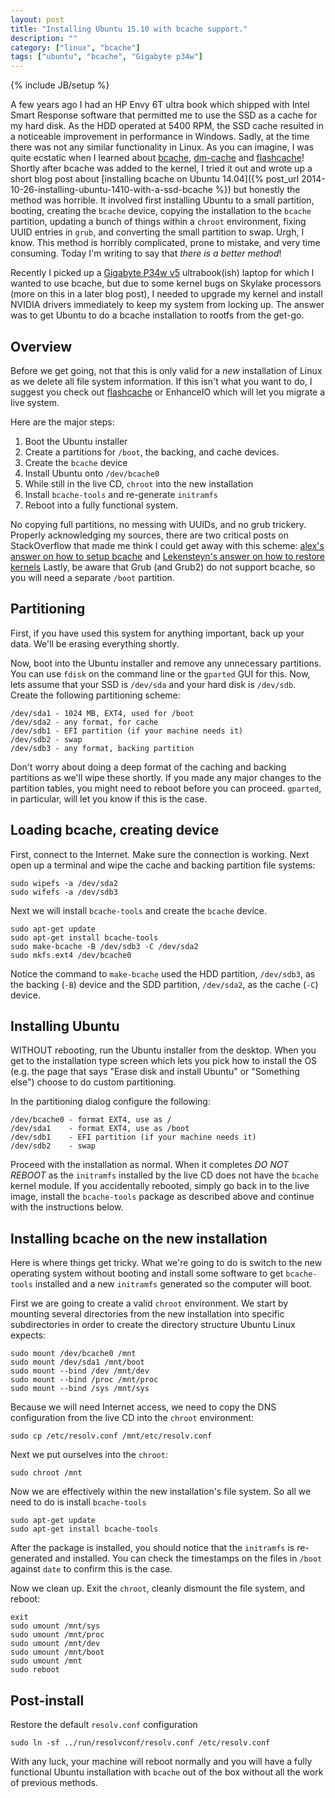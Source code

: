```yaml
---
layout: post
title: "Installing Ubuntu 15.10 with bcache support."
description: ""
category: ["linux", "bcache"]
tags: ["ubuntu", "bcache", "Gigabyte p34w"]
---
```

{% include JB/setup %}

A few years ago I had an HP Envy 6T ultra book which shipped with
Intel Smart Response software that permitted me to use the SSD
as a cache for my hard disk.
As the HDD operated at 5400 RPM, the SSD cache resulted in a noticeable
improvement in performance in Windows.
Sadly, at the time there was not any similar functionality in Linux.
As you can imagine, I was quite ecstatic when I learned about
[bcache](https://bcache.evilpiepirate.org/),
[dm-cache](https://www.kernel.org/doc/Documentation/device-mapper/cache.txt) and
[flashcache](https://github.com/facebook/flashcache)!
Shortly after bcache was added to the kernel, I tried it out and
wrote up a short blog post about
[installing bcache on Ubuntu 14.04]({% post_url 2014-10-26-installing-ubuntu-1410-with-a-ssd-bcache %})
but honestly the method was horrible.
It involved first installing Ubuntu to a small partition, booting,
creating the `bcache` device, copying the installation to the `bcache`
partition, updating a bunch of things within a `chroot` environment,
fixing UUID entries in `grub`, and converting the small partition to
swap.
Urgh, I know. This method is horribly complicated, prone to mistake,
and very time consuming.
Today I'm writing to say that _there is a better method_!

Recently I picked up a
[Gigabyte P34w v5](http://www.gigabyte.com/products/product-page.aspx?pid=5708#kf) ultrabook(ish) laptop for which I wanted to use bcache,
but due to some kernel bugs on Skylake processors (more on
this in a later blog post), I needed to upgrade my kernel and install
NVIDIA drivers immediately to keep my system from locking up.
The answer was to get Ubuntu to do a bcache installation to rootfs
from the get-go.

## Overview

Before we get going, not that this is only valid for a *new* installation
of Linux as we delete all file system information. If this isn't what
you want to do, I suggest you check out
[flashcache](https://github.com/facebook/flashcache)
or EnhanceIO which will let you migrate a live system.

Here are the major steps:

1. Boot the Ubuntu installer
2. Create a partitions for `/boot`, the backing, and cache devices.
3. Create the `bcache` device
4. Install Ubuntu onto `/dev/bcache0`
5. While still in the live CD, `chroot` into the new installation
6. Install `bcache-tools` and re-generate `initramfs`
7. Reboot into a fully functional system.

No copying full partitions, no messing with UUIDs, and no grub trickery.
Properly acknowledging my sources, there are two critical posts on
StackOverflow that made me think I could get away with this scheme:
[alex's answer on how to setup bcache](http://askubuntu.com/questions/523817/how-to-setup-bcache) and
[Lekensteyn's answer on how to restore kernels](http://askubuntu.com/questions/28099/how-to-restore-a-system-after-accidentally-removing-all-kernels)
Lastly, be aware that Grub (and Grub2) do not support bcache, so you will
need a separate `/boot` partition.

## Partitioning

First, if you have used this system for anything important, back up
your data. We'll be erasing everything shortly.

Now, boot into the Ubuntu installer and remove any unnecessary
partitions.
You can use `fdisk` on the command line or the `gparted` GUI for this.
Now, lets assume that your SSD is `/dev/sda` and your hard disk is
`/dev/sdb`. Create the following partitioning scheme:

    /dev/sda1 - 1024 MB, EXT4, used for /boot
    /dev/sda2 - any format, for cache
    /dev/sdb1 - EFI partition (if your machine needs it)
    /dev/sdb2 - swap
    /dev/sdb3 - any format, backing partition

Don't worry about doing a deep format of the caching and backing
partitions as we'll wipe these shortly.
If you made any major changes to the partition tables, you might
need to reboot before you can proceed.
`gparted`, in particular, will let you know if this is the case.

## Loading bcache, creating device

First, connect to the Internet. Make sure the connection is working.
Next open up a terminal and wipe the cache and backing partition
file systems:

    sudo wipefs -a /dev/sda2
    sudo wifefs -a /dev/sdb3

Next we will install `bcache-tools` and create the `bcache` device.

    sudo apt-get update
    sudo apt-get install bcache-tools
    sudo make-bcache -B /dev/sdb3 -C /dev/sda2
    sudo mkfs.ext4 /dev/bcache0

Notice the command to `make-bcache` used the HDD partition, `/dev/sdb3`,
as the backing (`-B`) device and the SDD partition, `/dev/sda2`, as
the cache (`-C`) device.

## Installing Ubuntu

WITHOUT rebooting, run the Ubuntu installer from the desktop.
When you get to the installation type screen which lets you pick
how to install the OS (e.g. the page that says
"Erase disk and install Ubuntu" or "Something else") choose to do
custom partitioning.

In the partitioning dialog configure the following:

    /dev/bcache0 - format EXT4, use as /
    /dev/sda1    - format EXT4, use as /boot
    /dev/sdb1    - EFI partition (if your machine needs it)
    /dev/sdb2    - swap

Proceed with the installation as normal.
When it completes *DO NOT REBOOT* as the `initramfs` installed by the
live CD does not have the `bcache` kernel module.
If you accidentally rebooted, simply go back in to the live image,
install the `bcache-tools` package as described above and continue
with the instructions below.

## Installing bcache on the new installation

Here is where things get tricky.
What we're going to do is switch to the new operating system without
booting and install some software to get `bcache-tools` installed
and a new `initramfs` generated so the computer will boot.

First we are going to create a valid `chroot` environment.
We start by mounting several directories from the new installation
into specific subdirectories in order to create the directory structure
Ubuntu Linux expects:

    sudo mount /dev/bcache0 /mnt
    sudo mount /dev/sda1 /mnt/boot
    sudo mount --bind /dev /mnt/dev
    sudo mount --bind /proc /mnt/proc
    sudo mount --bind /sys /mnt/sys

Because we will need Internet access, we need to copy the DNS
configuration from the live CD into the `chroot` environment:

    sudo cp /etc/resolv.conf /mnt/etc/resolv.conf

Next we put ourselves into the `chroot`:

    sudo chroot /mnt

Now we are effectively within the new installation's file system.
So all we need to do is install `bcache-tools`

    sudo apt-get update
    sudo apt-get install bcache-tools

After the package is installed, you should notice that the `initramfs`
is re-generated and installed.
You can check the timestamps on the files in `/boot` against `date` to
confirm this is the case.

Now we clean up. Exit the `chroot`, cleanly dismount the file system,
and reboot:

    exit
    sudo umount /mnt/sys
    sudo umount /mnt/proc
    sudo umount /mnt/dev
    sudo umount /mnt/boot
    sudo umount /mnt
    sudo reboot

## Post-install

Restore the default `resolv.conf` configuration

    sudo ln -sf ../run/resolvconf/resolv.conf /etc/resolv.conf

With any luck, your machine will reboot normally and you will have a
fully functional Ubuntu installation with `bcache` out of the box without
all the work of previous methods.
